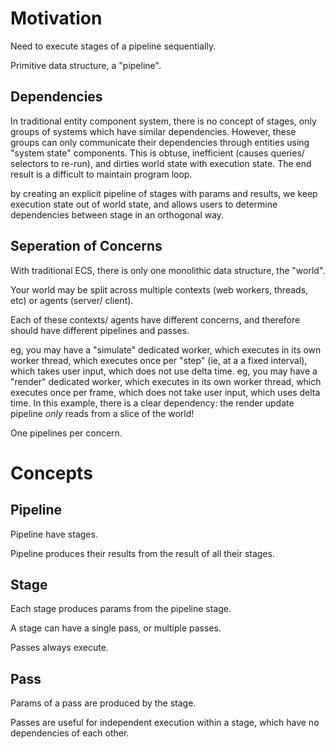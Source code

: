 # Motivation
Need to execute stages of a pipeline sequentially.

Primitive data structure, a "pipeline".

## Dependencies
In traditional entity component system, there is no concept of stages, only groups of systems which have similar dependencies. However, these groups can only communicate their dependencies through entities using "system state" components. This is obtuse, inefficient (causes queries/ selectors to re-run), and dirties world state with execution state. The end result is a difficult to maintain program loop.

by creating an explicit pipeline of stages with params and results, we keep execution state out of world state, and allows users to determine dependencies between stage in an orthogonal way.

## Seperation of Concerns
With traditional ECS, there is only one monolithic data structure, the "world".

Your world may be split across multiple contexts (web workers, threads, etc) or agents (server/ client).

Each of these contexts/ agents have different concerns, and therefore should have different pipelines and passes.

eg, you may have a "simulate" dedicated worker, which executes in its own worker thread, which executes once per "step" (ie, at a a fixed interval), which takes user input, which does not use delta time. 
eg, you may have a "render" dedicated worker, which executes in its own worker thread, which executes once per frame, which does not take user input, which uses delta time.
In this example, there is a clear dependency: the render update pipeline *only* reads from a slice of the world!

One pipelines per concern.

# Concepts

## Pipeline
Pipeline have stages.

Pipeline produces their results from the result of all their stages.

## Stage
Each stage produces params from the pipeline stage.

A stage can have a single pass, or multiple passes.

Passes always execute.

## Pass
Params of a pass are produced by the stage.

Passes are useful for independent execution within a stage, which have no dependencies of each other.